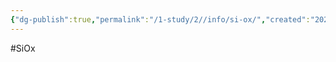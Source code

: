 ```yaml
---
{"dg-publish":true,"permalink":"/1-study/2//info/si-ox/","created":"2024-11-20T21:02:27.677+09:00","updated":"2025-06-26T16:53:26.872+09:00"}
---
```


#SiOx


